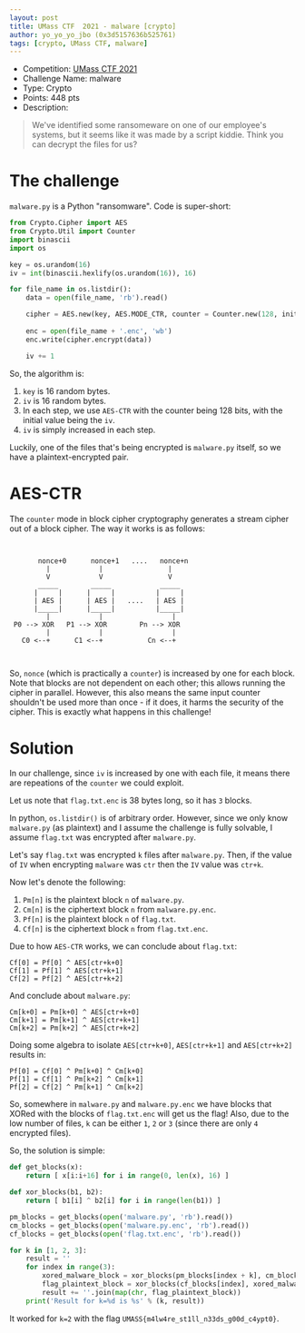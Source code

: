 ```yaml
---
layout: post
title: UMass CTF  2021 - malware [crypto]
author: yo_yo_yo_jbo (0x3d5157636b525761)
tags: [crypto, UMass CTF, malware]
---
```


 * Competition: [UMass CTF 2021](https://www.ctfsecurinets.com/challenges)
 * Challenge Name: malware
 * Type: Crypto
 * Points: 448 pts
 * Description: 
 > We've identified some ransomeware on one of our employee's systems, but it seems like it was made by a script kiddie. Think you can decrypt the files for us?

The challenge
==
`malware.py` is a Python "ransomware".
Code is super-short:

```python
from Crypto.Cipher import AES
from Crypto.Util import Counter
import binascii
import os

key = os.urandom(16)
iv = int(binascii.hexlify(os.urandom(16)), 16)

for file_name in os.listdir():
    data = open(file_name, 'rb').read()

    cipher = AES.new(key, AES.MODE_CTR, counter = Counter.new(128, initial_value=iv))
    
    enc = open(file_name + '.enc', 'wb')
    enc.write(cipher.encrypt(data))

    iv += 1
```

<!--more-->
So, the algorithm is:
1. `key` is 16 random bytes.
2. `iv` is 16 random bytes.
3. In each step, we use `AES-CTR` with the counter being 128 bits, with the initial value being the `iv`.
4. `iv` is simply increased in each step.

Luckily, one of the files that's being encrypted is `malware.py` itself, so we have a plaintext-encrypted pair.

AES-CTR
==
The `counter` mode in block cipher cryptography generates a stream cipher out of a block cipher. The way it works is as follows:
```


       nonce+0      nonce+1   ....   nonce+n
         |            |                |
         V            V                V
       _____        _____            _____
      |     |      |     |          |     |
      | AES |      | AES |   ....   | AES |
      |_____|      |_____|          |_____|
         |            |                 |
 P0 --> XOR   P1 --> XOR        Pn --> XOR
         |            |                 |
   C0 <--+      C1 <--+           Cn <--+
         
         
```

So, `nonce` (which is practically a `counter`) is increased by one for each block.
Note that blocks are not dependent on each other; this allows running the cipher in parallel. However, this also means the same input counter shouldn't be used more than once - if it does, it harms the security of the cipher. This is exactly what happens in this challenge!

Solution
==
In our challenge, since `iv` is increased by one with each file, it means there are repeations of the `counter` we could exploit.

Let us note that `flag.txt.enc` is 38 bytes long, so it has `3` blocks.

In python, `os.listdir()` is of arbitrary order.
However, since we only know `malware.py` (as plaintext) and I assume the challenge is fully solvable, I assume `flag.txt` was encrypted after `malware.py`.

Let's say `flag.txt` was encrypted `k` files after `malware.py`.
Then, if the value of `IV` when encrypting `malware` was `ctr` then the `IV` value was `ctr+k`.

Now let's denote the following:
1. `Pm[n]` is the plaintext block `n` of `malware.py`.
2. `Cm[n]` is the ciphertext block `n` from `malware.py.enc`.
3. `Pf[n]` is the plaintext block `n` of `flag.txt`.
4. `Cf[n]` is the ciphertext block `n` from `flag.txt.enc`.

Due to how `AES-CTR` works, we can conclude about `flag.txt`:
```
Cf[0] = Pf[0] ^ AES[ctr+k+0]
Cf[1] = Pf[1] ^ AES[ctr+k+1]
Cf[2] = Pf[2] ^ AES[ctr+k+2]
```

And conclude about `malware.py`:
```
Cm[k+0] = Pm[k+0] ^ AES[ctr+k+0]
Cm[k+1] = Pm[k+1] ^ AES[ctr+k+1]
Cm[k+2] = Pm[k+2] ^ AES[ctr+k+2]
```

Doing some algebra to isolate `AES[ctr+k+0]`, `AES[ctr+k+1]` and `AES[ctr+k+2]` results in:
```
Pf[0] = Cf[0] ^ Pm[k+0] ^ Cm[k+0]
Pf[1] = Cf[1] ^ Pm[k+2] ^ Cm[k+1]
Pf[2] = Cf[2] ^ Pm[k+1] ^ Cm[k+2]
```

So, somewhere in `malware.py` and `malware.py.enc` we have blocks that XORed with the blocks of `flag.txt.enc` will get us the flag!
Also, due to the low number of files, `k` can be either `1`, `2` or `3` (since there are only `4` encrypted files).

So, the solution is simple:
```python
def get_blocks(x):
    return [ x[i:i+16] for i in range(0, len(x), 16) ]

def xor_blocks(b1, b2):
    return [ b1[i] ^ b2[i] for i in range(len(b1)) ]

pm_blocks = get_blocks(open('malware.py', 'rb').read())
cm_blocks = get_blocks(open('malware.py.enc', 'rb').read())
cf_blocks = get_blocks(open('flag.txt.enc', 'rb').read())

for k in [1, 2, 3]:
    result = ''
    for index in range(3):
        xored_malware_block = xor_blocks(pm_blocks[index + k], cm_blocks[index + k])
        flag_plaintext_block = xor_blocks(cf_blocks[index], xored_malware_block)
        result += ''.join(map(chr, flag_plaintext_block))
    print('Result for k=%d is %s' % (k, result))

```

It worked for `k=2` with the flag `UMASS{m4lw4re_st1ll_n33ds_g00d_c4ypt0}`.
